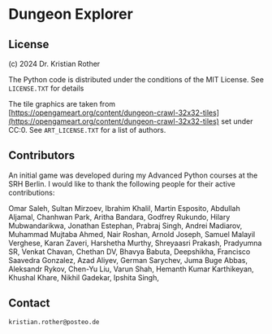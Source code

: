 # Dungeon Explorer


## License

(c) 2024 Dr. Kristian Rother

The Python code is distributed under the conditions of the MIT License. See `LICENSE.TXT` for details

The tile graphics are taken from [https://opengameart.org/content/dungeon-crawl-32x32-tiles](https://opengameart.org/content/dungeon-crawl-32x32-tiles) set under CC:0. See `ART_LICENSE.TXT` for a list of authors.

## Contributors

An initial game was developed during my Advanced Python courses at the SRH Berlin.
I would like to thank the following people for their active contributions:

Omar Saleh, Sultan Mirzoev, Ibrahim Khalil, Martin Esposito, Abdullah Aljamal, Chanhwan Park, Aritha Bandara, Godfrey Rukundo, Hilary Mubwandarikwa, Jonathan Estephan, Prabraj Singh, Andrei Madiarov, Muhammad Mujtaba Ahmed, Nair Roshan, Arnold Joseph, Samuel Malayil Verghese, Karan Zaveri, Harshetha Murthy, Shreyaasri Prakash, Pradyumna SR, Venkat Chavan, Chethan DV, Bhavya Babuta, Deepshikha, Francisco Saavedra Gonzalez, Azad Aliyev, German Sarychev, Juma Buge Abbas, Aleksandr Rykov, Chen-Yu Liu, Varun Shah, Hemanth Kumar Karthikeyan, Khushal Khare, Nikhil Gadekar, Ipshita Singh, 

## Contact

`kristian.rother@posteo.de`
